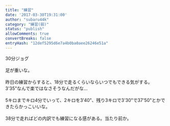 ```yaml
---
title: "練習"
date: '2017-03-30T19:31:00'
author: "subaru44k"
category: "練習(弱)"
status: "publish"
allowComments: true
convertBreaks: false
entryHash: "12def5295d6e7a4b0ba0aee26246e51a"
---
```

30分ジョグ<br>
<br>
足が重いな。<br>
<br>
昨日の練習からすると、18分で走るくらいならいつでもできる気がする。3'35"なんで楽ではなさそうなんだがな…<br>
<br>
5キロまでキロ4分でいって、2キロを3'40"、残り3キロで3'30"で37'50"とかできたらかっこいいな。<br>
<br>
38分で走ればどの内訳でも練習になる感がある。当たり前か。
